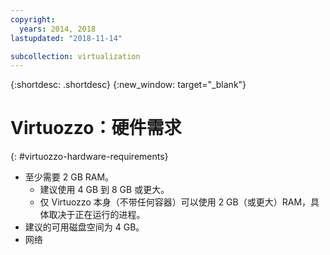 ```yaml
---
copyright:
  years: 2014, 2018
lastupdated: "2018-11-14"

subcollection: virtualization
---
```

{:shortdesc: .shortdesc}
{:new_window: target="_blank"}

# Virtuozzo：硬件需求
{: #virtuozzo-hardware-requirements}

* 至少需要 2 GB RAM。
  * 建议使用 4 GB 到 8 GB 或更大。
  * 仅 Virtuozzo 本身（不带任何容器）可以使用 2 GB（或更大）RAM，具体取决于正在运行的进程。
* 建议的可用磁盘空间为 4 GB。
* 网络
